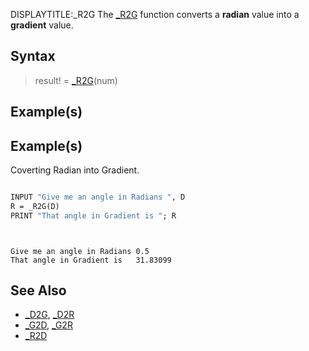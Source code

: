 DISPLAYTITLE:_R2G
The [_R2G](_R2G) function converts a **radian** value into a **gradient** value. 


## Syntax

>  result! = [_R2G](_R2G)(num)


## Example(s)

## Example(s)
 Coverting Radian into Gradient.

```vb

INPUT "Give me an angle in Radians ", D
R = _R2G(D)
PRINT "That angle in Gradient is "; R

```

```text


Give me an angle in Radians 0.5
That angle in Gradient is   31.83099

```



## See Also
 
* [_D2G](_D2G), [_D2R](_D2R)
* [_G2D](_G2D), [_G2R](_G2R)
* [_R2D](_R2D)





